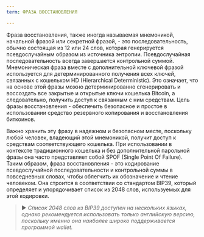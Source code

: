 ```yaml
---
term: ФРАЗА ВОССТАНОВЛЕНИЯ

---
```

Фраза восстановления, также иногда называемая мнемоникой, начальной фразой или секретной фразой, - это последовательность, обычно состоящая из 12 или 24 слов, которая генерируется псевдослучайным образом из источника энтропии. Псевдослучайная последовательность всегда завершается контрольной суммой. Мнемоническая фраза вместе с дополнительной ключевой фразой используется для детерминированного получения всех ключей, связанных с кошельком HD (Hierarchical Deterministic). Это означает, что на основе этой фразы можно детерминированно сгенерировать и воссоздать все закрытые и открытые ключи кошелька Bitcoin, а следовательно, получить доступ к связанным с ним средствам. Цель фразы восстановления - обеспечить безопасное и простое в использовании средство резервного копирования и восстановления биткоинов.

Важно хранить эту фразу в надежном и безопасном месте, поскольку любой человек, владеющий этой мнемоникой, получит доступ к средствам соответствующего кошелька. При использовании в контексте традиционного кошелька и без дополнительной парольной фразы она часто представляет собой SPOF (Single Point Of Failure). Таким образом, фраза восстановления - это кодирование псевдослучайной последовательности и контрольной суммы в повседневных словах, чтобы облегчить их обозначение и чтение человеком. Она строится в соответствии со стандартом BIP39, который определяет и упорядочивает список из 2048 слов, используемых для этой кодировки.

> ► *Список 2048 слов из BIP39 доступен на нескольких языках, однако рекомендуется использовать только английскую версию, поскольку именно она наиболее широко поддерживается программой wallet.*